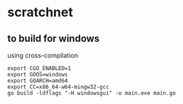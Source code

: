 # scratchnet


to build for windows
--------------------

using cross-compilation

    export CGO_ENABLED=1
    export GOOS=windows
    export GOARCH=amd64
    export CC=x86_64-w64-mingw32-gcc
    go build -ldflags "-H windowsgui" -o main.exe main.go
